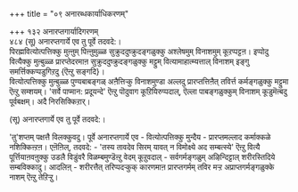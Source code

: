 +++
title = "०९ अनारब्धकार्याधिकरणम्"

+++
१३२ अनारप्तगार्यादिगरणम्  
४८४ (सू) अनारप्तगार्ये एव तु पूर्वे तदवदे:।  
पिरह्मवित्योत्पत्तिक्कु मुऩ्ऩुम् पिऩ्ऩुमुळ्ळ सुक्रुददुष्क्रुदङ्गळुक्कु अश्लेषमुम् विनाशमुम् कूऱप्पट्टऩ। इप्पोदु वित्यैक्कु मुऩ्बुळ्ळ प्रारप्तेदरमाऩ सुक्रुददुष्क्रुदङ्गळुक्कु मट्टुम् वित्यामाहात्म्यत्ताल् विनाशम् इङ्गु समर्त्तिक्कप्पडुगिऱदु {ऎऩ्ऱु सङ्गदि}।  
वित्योत्पत्तिक्कु मुऩ्बुळ्ळ पुण्यबाबङ्गळ् अऩैत्तिऱ्कु विनाशमुण्डा अल्लदु प्रारप्तत्तिऩैत् तविर्त्त कर्मङ्गळुक्कु मट्टुमा ऎऩ्ऱु सम्शयम्। 'सर्वे पाप्मान: प्रदूयन्दे' ऎऩ्ऱु पॊदुवाग कूऱियिरुप्पदाल्, ऎल्ला पाबङ्गळुक्कुम् विनाशम् कूडुमॆऩ्बदु पूर्वबक्षम्। अदै निरसिक्किऱार्।   
  
(सू) अनारप्तगार्ये एव तु पूर्वे तदवदे:।  
  
'तु'शप्तम् पक्षत्तै विलक्कुवदु। पूर्वे अनारप्तगार्ये एव - वित्योत्पत्तिक्कु मुन्दैय - प्रारप्तमल्लाद कर्माक्कळे नशिक्किऩ्ऱऩ। एऩॆऩिल्, तदवदे: - 'तस्य तावदेव सिरम् यावत् न विमोक्ष्ये अद सम्बत्स्ये' ऎऩ्ऱु वित्यै पूर्त्तियाऩवऩुक्कु उडलै विडुंवरै विळम्बमुण्डॆऩ्ऱु वेदम् कूऱुवदाल् - सर्वगर्मङ्गळुम् अऴिन्दिट्टाल् शरीरस्तिदिये सम्बविक्कादु। आदलिऩ् - शरीरत्तैत् तरिप्पदऱ्कुक् कारणमाऩ प्रारप्तगर्मम् तविर मऱ्ऱ अप्राप्तगर्मङ्गळुक्के नाशम् ऎऩ्ऱु तेऱिऱ्ऱु।

